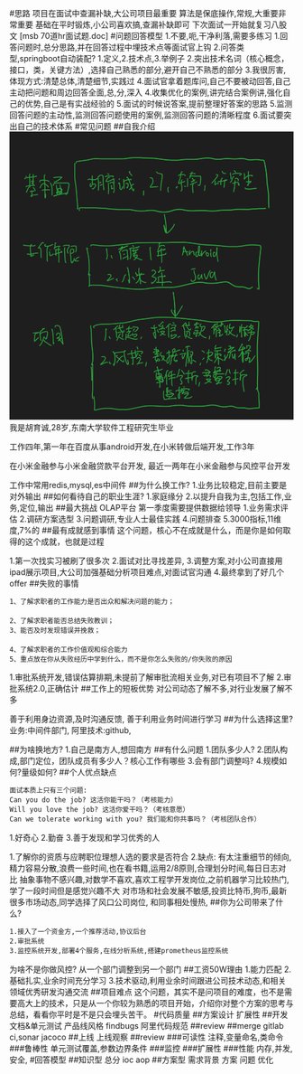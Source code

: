 #思路
项目在面试中查漏补缺,大公司项目最重要
算法是保底操作,常规,大重要非常重要
基础在平时锻炼,小公司喜欢搞,查漏补缺即可
下次面试一开始就复习八股文
[msb 70道hr面试题.doc]
#问题回答模型
1.不要,呃,干净利落,需要多练习
1.回答问题时,总分思路,并在回答过程中埋技术点等面试官上钩
2.问答类型,springboot自动装配? 1.定义,2.技术点,3.举例子
2.突出技术名词（核心概念，接口，类，关键方法）,选择自己熟悉的部分,避开自己不熟悉的部分
3.我很厉害,体现方式:清楚总体,清楚细节,实践过
4.面试官拿着题库问,自己不要被动回答,自己主动把问题和周边回答全面,总,分,深入
4.收集优化的案例,讲完结合案例讲,强化自己的优势,自己是有实战经验的
5.面试的时候说答案,提前整理好答案的思路
5.监测回答问题的主动性,监测回答问题使用的案例,监测回答问题的清晰程度
6.面试要突出自己的技术体系
#常见问题
##自我介绍
![](.z_面试_01_技术面_回答模型_images/a8a95fad.png)
我是胡育诚,28岁,东南大学软件工程研究生毕业

工作四年,第一年在百度从事android开发,在小米转做后端开发,工作3年

在小米金融参与小米金融贷款平台开发,
最近一两年在小米金融参与风控平台开发

工作中常用redis,mysql,es中间件
##为什么换工作?
1.业务比较稳定,目前主要是对外输出
##如何看待自己的职业生涯?
1.家庭缘分
2.以提升自我为主,包括工作,业务,定位,输出
##最大挑战
OLAP平台
第一季度需要提供数据给领导
1.业务需求评估
2.调研方案选型
3.问题调研,专业人士最佳实践
4.问题排查
5.3000指标,11维度,7%的
##最有成就感到事情
这个问题，核心不在成就是什么，而是你是如何取得的这个成就，也就是过程

1.第一次找实习被刷了很多次
2.面试对比寻找差异,
3.调整方案,对小公司直接用ipad展示项目,大公司加强基础分析项目难点,对面试官沟通
4.最终拿到了好几个offer
##失败的事情
```asp
1、了解求职者的工作能力是否出众和解决问题的能力；

2、了解求职者能否总结失败教训；
3、能否及时发现错误并挽救；

4、了解求职者的工作价值观和综合能力
5、重点放在你从失败经历中学到什么，而不是你怎么失败的/你失败的原因
```
1.审批系统开发,错误估算排期,未提前了解审批流相关业务,对已有项目不了解
2.审批系统2.0,正确估计
##工作上的短板优势
对公司动态了解不多,对行业发展了解不多

善于利用身边资源,及时沟通反馈,
善于利用业务时间进行学习
##为什么选择这里?
业务:中间件部门,
阿里技术:github,

##为啥换地方?
1.自己是南方人,想回南方
##有什么问题
1.团队多少人?
2.团队构成,部门定位，团队成员有多少人？核心工作有哪些
3.会有部门调整吗?
4.规模如何?量级如何?
##个人优点缺点
```asp
面试本质上只有三个问题:
Can you do the job? 这活你能干吗？（考核能力）
Will you love the job? 这活你爱干吗？（考核意愿）
Can we tolerate working with you? 我们能和你共事吗？（考核团队合作）
```
1.好奇心
2.勤奋
3.善于发现和学习优秀的人

1.了解你的资质与应聘职位理想人选的要求是否符合
2.缺点:
有太注重细节的倾向,精力容易分散,浪费一些时间,也在看书籍,运用2/8原则,合理划分时间,每日日志对比
抽象事物不感兴趣,对数学不喜欢,喜欢工程学开发岗位,之前机器学习比较热门,学了一段时间但是感觉兴趣不大
对市场和社会发展不敏感,投资比特币,狗币,最新很多市场动态,同学选择了风口公司岗位,
和同事相处慢热,
##你为公司带来了什么?
```asp
1.接入了一个资金方,一个推荐活动,协议后台
2.审批系统
3.监控系统开发,部署4个服务,在线分析系统,搭建prometheus监控系统
```
为啥不是你做风控?
从一个部门调整到另一个部门
##工资50W理由
1.能力匹配
2.基础扎实,业余时间充分学习
3.技术驱动,利用业余时间跟进公司技术动态,和相关领域优秀研发沟通交流
##项目难点
这个问题，其实不是问项目的难度，也不是需要高大上的技术，只是从一个你较为熟悉的项目开始，介绍你对整个方案的思考与总结，看看你平时是不是只会埋头苦干。
#代码质量
##方案设计
扩展性
##开发
文档&单元测试
产品线风格
findbugs
阿里代码规范
##review
##merge
gitlab ci,sonar
jacoco
##上线
上线观察
##review
###可读性
注释,变量命名,类命令
###鲁棒性
单元测试覆盖,参数边界条件
###监控
###扩展性
###性能
内存,并发,安全,
#回答模型
##知识型
总分
ioc
aop
##方案型
需求背景
方案
问题
优化
